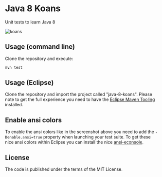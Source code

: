 # Java 8 Koans
Unit tests to learn Java 8

![koans](https://cloud.githubusercontent.com/assets/289648/11192046/167b4b42-8c9f-11e5-94b9-2441161ebd0d.png)

## Usage (command line)
Clone the repository and execute:
```sh
mvn test
```

## Usage (Eclipse)
Clone the repository and import the project called "java-8-koans". Please note to get the full experience you need to have the [Eclipse Maven Tooling](http://www.eclipse.org/m2e/) installed.

## Enable ansi colors
To enable the ansi colors like in the screenshot above you need to add the `-Denable.ansi=true` property when launching your test suite. To get these nice ansi colors within Eclipse you can install the nice [ansi-econsole](https://github.com/mihnita/ansi-econsole).

## License
The code is published under the terms of the MIT License.
